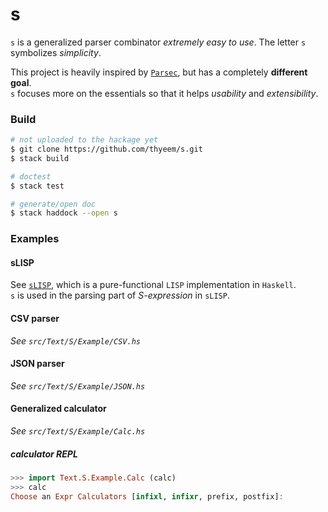 # s

`s` is a generalized parser combinator *extremely easy to use*. The letter `s` symbolizes _simplicity_.

This project is heavily inspired by [`Parsec`](https://hackage.haskell.org/package/parsec), but has a completely **different goal**.   
`s` focuses more on the essentials so that it helps _usability_ and _extensibility_.

### Build
```bash
# not uploaded to the hackage yet
$ git clone https://github.com/thyeem/s.git    
$ stack build

# doctest
$ stack test

# generate/open doc
$ stack haddock --open s
```

### Examples

#### sLISP 
See [`sLISP`](https://github.com/thyeem/slisp), which is a pure-functional `LISP` implementation in `Haskell`.   
`s` is used in the parsing part of _S-expression_ in `sLISP`.

#### CSV parser
_See `src/Text/S/Example/CSV.hs`_

#### JSON parser
_See `src/Text/S/Example/JSON.hs`_

#### Generalized calculator
_See `src/Text/S/Example/Calc.hs`_

##### calculator REPL
```haskell
>>> import Text.S.Example.Calc (calc)
>>> calc
Choose an Expr Calculators [infixl, infixr, prefix, postfix]: 
```


